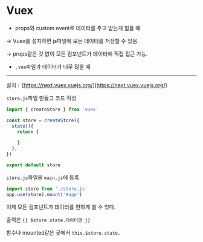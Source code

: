 # Vuex

- props와 custom event로 데이터를 주고 받는게 힘들 때

→ Vuex를 설치하면 js파일에 모든 데이터를 저장할 수 있음.

→ props같은 것 없이 모든 컴포넌트가 데이터에 직접 접근 가능.

- `.vue`파일과 데이터가  너무 많을 때

---

설치 :  [https://next.vuex.vuejs.org/](https://next.vuex.vuejs.org/)

`store.js`파일 만들고 코드 작성

```jsx
import { createStore } from 'vuex'

const store = createStore({
  state(){
    return {
      
    }
  },
})

export default store
```

`store.js`파일을 `main.js`에 등록

```jsx
import store from './store.js'
app.use(store).mount('#app')
```

이제 모든 컴포넌트가 데이터를 편하게 쓸 수 있다.

출력은 `{{ $store.state.데이터명 }}` 

함수나 mounted같은 곳에서 `this.$store.state.`